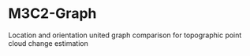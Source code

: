 # M3C2-Graph
Location and orientation united graph comparison for topographic point cloud change estimation

